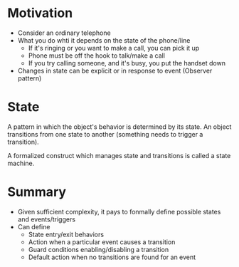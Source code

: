 # Motivation

- Consider an ordinary telephone
- What you do whti it depends on the state of the phone/line
  - If it's ringing or you want to make a call, you can pick it up
  - Phone must be off the hook to talk/make a call
  - If you try calling someone, and it's busy, you put the handset down
- Changes in state can be explicit or in response to event (Observer pattern)

# State

A pattern in which the object's behavior is determined by its state. An object transitions from one state to another (something needs to trigger a transition).

A formalized construct which manages state and transitions is called a state machine.

# Summary

- Given sufficient complexity, it pays to fonmally define possible states and events/triggers
- Can define
  - State entry/exit behaviors
  - Action when a particular event causes a transition
  - Guard conditions enabling/disabling a transition
  - Default action when no transitions are found for an event
